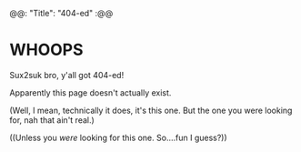 @@: "Title": "404-ed" :@@

# WHOOPS

Sux2suk bro, y'all got 404-ed!

Apparently this page doesn't actually exist.

(Well, I mean, technically it does, it's this one. But the one you were looking for, nah that ain't real.)

((Unless you *were* looking for this one. So....fun I guess?))